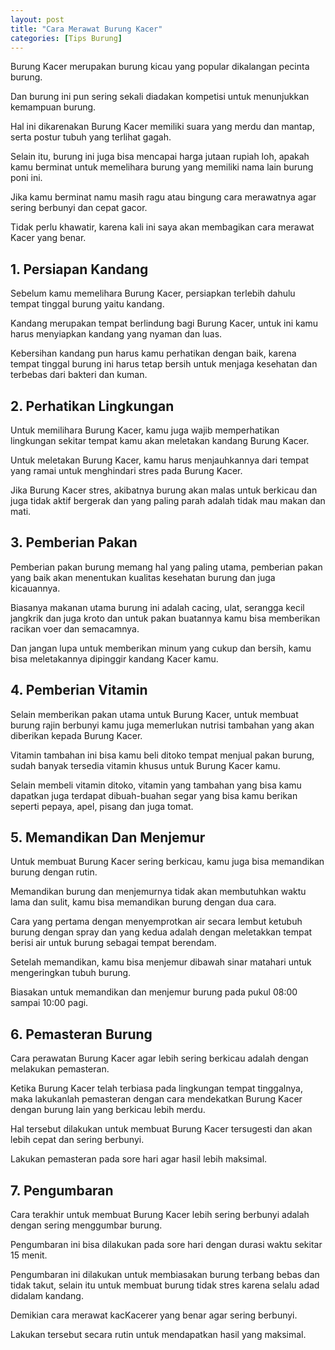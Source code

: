```yaml
---
layout: post
title: "Cara Merawat Burung Kacer"
categories: [Tips Burung]
---
```


Burung Kacer merupakan burung kicau yang popular dikalangan pecinta burung.

Dan burung ini pun sering sekali diadakan kompetisi untuk menunjukkan kemampuan burung.

Hal ini dikarenakan Burung Kacer memiliki suara yang merdu dan mantap, serta postur tubuh yang terlihat gagah.

Selain itu, burung ini juga bisa mencapai harga jutaan rupiah loh, apakah kamu berminat untuk memelihara burung yang memiliki nama lain burung poni ini.

Jika kamu berminat namu masih ragu atau bingung cara merawatnya agar sering berbunyi dan cepat gacor.

Tidak perlu khawatir, karena kali ini saya akan membagikan cara merawat Kacer yang benar.

## 1. Persiapan Kandang

Sebelum kamu memelihara Burung Kacer, persiapkan terlebih dahulu tempat tinggal burung yaitu kandang.

Kandang merupakan tempat berlindung bagi Burung Kacer, untuk ini kamu harus menyiapkan kandang yang nyaman dan luas.

Kebersihan kandang pun harus kamu perhatikan dengan baik, karena tempat tinggal burung ini harus tetap bersih untuk menjaga kesehatan dan terbebas dari bakteri dan kuman.

## 2. Perhatikan Lingkungan

Untuk memilihara Burung Kacer, kamu juga wajib memperhatikan lingkungan sekitar tempat kamu akan meletakan kandang Burung Kacer.

Untuk meletakan Burung Kacer, kamu harus menjauhkannya dari tempat yang ramai untuk menghindari stres pada Burung Kacer.

Jika Burung Kacer stres, akibatnya burung akan malas untuk berkicau dan juga tidak aktif bergerak dan yang paling parah adalah tidak mau makan dan mati.

## 3. Pemberian Pakan

Pemberian pakan burung memang hal yang paling utama, pemberian pakan yang baik akan menentukan kualitas kesehatan burung dan juga kicauannya.

Biasanya makanan utama burung ini adalah cacing, ulat, serangga kecil jangkrik dan juga kroto dan untuk pakan buatannya kamu bisa memberikan racikan voer dan semacamnya.

Dan jangan lupa untuk memberikan minum yang cukup dan bersih, kamu bisa meletakannya dipinggir kandang Kacer kamu.

## 4. Pemberian Vitamin

Selain memberikan pakan utama untuk Burung Kacer, untuk membuat burung rajin berbunyi kamu juga memerlukan nutrisi tambahan yang akan diberikan kepada Burung Kacer.

Vitamin tambahan ini bisa kamu beli ditoko tempat menjual pakan burung, sudah banyak tersedia vitamin khusus untuk Burung Kacer kamu.

Selain membeli vitamin ditoko, vitamin yang tambahan yang bisa kamu dapatkan juga terdapat dibuah-buahan segar yang bisa kamu berikan seperti pepaya, apel, pisang dan juga tomat.

## 5. Memandikan Dan Menjemur

Untuk membuat Burung Kacer sering berkicau, kamu juga bisa memandikan burung dengan rutin.

Memandikan burung dan menjemurnya tidak akan membutuhkan waktu lama dan sulit, kamu bisa memandikan burung dengan dua cara.

Cara yang pertama dengan menyemprotkan air secara lembut ketubuh burung dengan spray dan yang kedua adalah dengan meletakkan tempat berisi air untuk burung sebagai tempat berendam.

Setelah memandikan, kamu bisa menjemur dibawah sinar matahari untuk mengeringkan tubuh burung.

Biasakan untuk memandikan dan menjemur burung pada pukul 08:00 sampai 10:00 pagi.

## 6. Pemasteran Burung

Cara perawatan Burung Kacer agar lebih sering berkicau adalah dengan melakukan pemasteran.

Ketika Burung Kacer telah terbiasa pada lingkungan tempat tinggalnya, maka lakukanlah pemasteran dengan cara mendekatkan Burung Kacer dengan burung lain yang berkicau lebih merdu.

Hal tersebut dilakukan untuk membuat Burung Kacer tersugesti dan akan lebih cepat dan sering berbunyi.

Lakukan pemasteran pada sore hari agar hasil lebih maksimal.

## 7. Pengumbaran

Cara terakhir untuk membuat Burung Kacer lebih sering berbunyi adalah dengan sering menggumbar burung.

Pengumbaran ini bisa dilakukan pada sore hari dengan durasi waktu sekitar 15 menit.

Pengumbaran ini dilakukan untuk membiasakan burung terbang bebas dan tidak takut, selain itu untuk membuat burung tidak stres karena selalu adad didalam kandang.

Demikian cara merawat kacKacerer yang benar agar sering berbunyi.

Lakukan tersebut secara rutin untuk mendapatkan hasil yang maksimal.